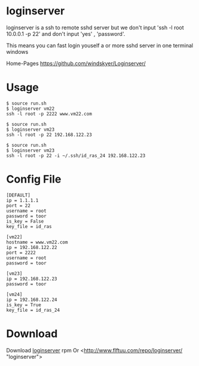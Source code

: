 loginserver
===

loginserver is a ssh to remote sshd server but we don't input 
'ssh -l root 10.0.0.1 -p 22' and don't input 'yes' , 'password'.

This means you can fast login youself a or more sshd server in one terminal windows

Home-Pages <https://github.com/windskyer/Loginserver/>

Usage
====

```
$ source run.sh
$ loginserver vm22
ssh -l root -p 2222 www.vm22.com
```


```
$ source run.sh
$ loginserver vm23
ssh -l root -p 22 192.168.122.23
```

```
$ source run.sh
$ loginserver vm23
ssh -l root -p 22 -i ~/.ssh/id_ras_24 192.168.122.23
```
Config File
===
```
[DEFAULT]
ip = 1.1.1.1
port = 22
username = root
password = toor
is_key = False
key_file = id_ras

[vm22]
hostname = www.vm22.com
ip = 192.168.122.22
port = 2222
username = root
password = toor

[vm23]
ip = 192.168.122.23
password = toor

[vm24]
ip = 192.168.122.24
is_key = True
key_file = id_ras_24
```
Download
===
Download [loginserver](http://wwww.flftuu.com/repo/loginserver/loginserver-1.1.4-1.noarch.rpm "loginserver") rpm 
Or <http://www.flftuu.com/repo/loginserver/ "loginserver">
